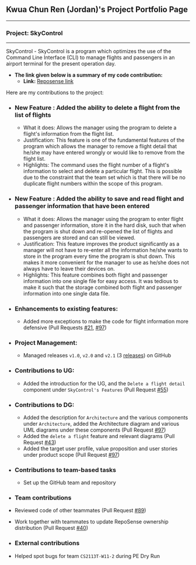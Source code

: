 ## Kwua Chun Ren (Jordan)'s Project Portfolio Page
___
### Project: SkyControl
___
SkyControl - SkyControl is a program which optimizes the use of the Command Line Interface (CLI) to manage flights 
and passengers in an airport terminal for the present operation day.

- **The link given below is a summary of my code contribution:**
  + **Link:** [Reposense link](https://nus-cs2113-ay2223s1.github.io/tp-dashboard/?search=jordankwua&breakdown=true)

Here are my contributions to the project:
- ### New Feature : Added the ability to delete a flight from the list of flights
  + What it does: Allows the manager using the program to delete a flight's information from the flight list.
  + Justification: This feature is one of the fundamental features of the program which allows the manager to remove
  a flight detail that he/she may have entered wrongly or would like to remove from the flight list.
  + Highlights: The command uses the flight number of a flight's information to select and delete a particular flight.
This is possible due to the constraint that the team set which is that there will be no duplicate flight numbers within
the scope of this program.
- ### New Feature : Added the ability to save and read flight and passenger information that have been entered
  + What it does: Allows the manager using the program to enter flight and passenger information, store it in the hard
disk, such that when the program is shut down and re-opened the list of flights and passengers are stored and can still
be viewed.
  + Justification: This feature improves the product significantly as a manager will not have to re-enter
all the information he/she wants to store in the program every time the program is shut down. This makes it more
convenient for the manager to use as he/she does not always have to leave their devices on.
  + Highlights: This feature combines both flight and passenger information into one single file for easy access.
It was tedious to make it such that the storage combined both flight and passenger information into one single data file.

- ### Enhancements to existing features:
  + Added more exceptions to make the code for flight information more defensive (Pull Requests [#21](https://github.com/AY2223S1-CS2113-T17-1/tp/pull/21),
  [#97](https://github.com/AY2223S1-CS2113-T17-1/tp/pull/96))
- ### Project Management:
  + Managed releases `v1.0`, `v2.0` and `v2.1` (3 [releases](https://github.com/AY2223S1-CS2113-T17-1/tp/releases)) on GitHub

- ### Contributions to UG:
  + Added the introduction for the UG, and the `Delete a flight detail` component under `SkyControl's Features`
    (Pull Request [#55](https://github.com/AY2223S1-CS2113-T17-1/tp/pull/55))
- ### Contributions to DG:
  + Added the description for `Architecture` and the various components under `Architecture`, added the Architecture diagram
and various UML diagrams under these components (Pull Request [#97](https://github.com/AY2223S1-CS2113-T17-1/tp/pull/96))
  + Added the `delete a flight` feature and relevant diagrams (Pull Request [#43](https://github.com/AY2223S1-CS2113-T17-1/tp/pull/43))
  + Added the target user profile, value proposition and user stories under product scope (Pull Request [#97](https://github.com/AY2223S1-CS2113-T17-1/tp/pull/96))
- ### Contributions to team-based tasks
  + Set up the GitHub team and repository
- ### Team contributions
- Reviewed code of other teammates (Pull Request [#89](https://github.com/AY2223S1-CS2113-T17-1/tp/pull/89))
- Work together with teammates to update RepoSense ownership distribution (Pull Request [#40](https://github.com/AY2223S1-CS2113-T17-1/tp/pull/40))
- ### External contributions
- Helped spot bugs for team `CS2113T-W11-2` during PE Dry Run
